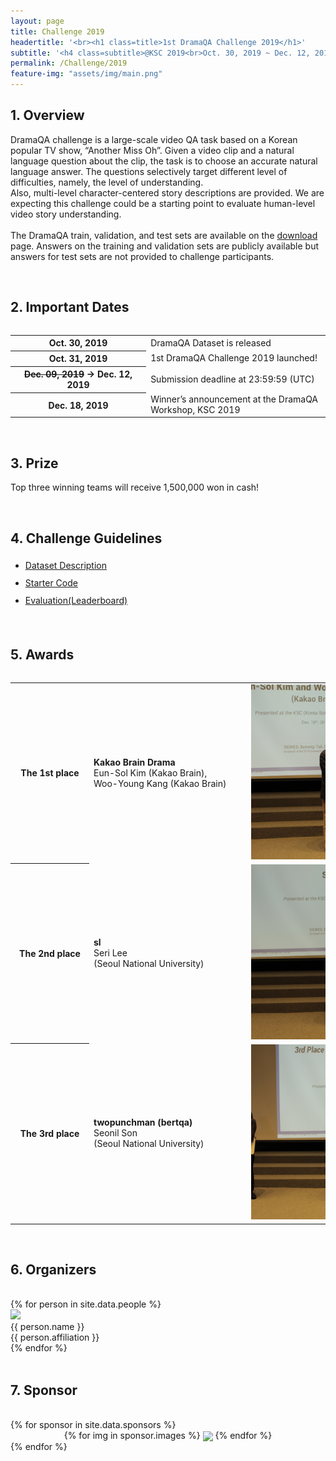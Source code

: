 ```yaml
---
layout: page
title: Challenge 2019
headertitle: '<br><h1 class=title>1st DramaQA Challenge 2019</h1>'
subtitle: '<h4 class=subtitle>@KSC 2019<br>Oct. 30, 2019 ~ Dec. 12, 2019</h4><br>'
permalink: /Challenge/2019
feature-img: "assets/img/main.png"
---
```


<link rel="stylesheet" href="/assets/css/member.css">
<link rel="stylesheet" href="/assets/css/sponsor.css">


<div class="challenge content-container">
  <div class = "content-subcontainer">
    <h2 class = "content-subtitle">
      1. Overview
    </h2>
    <p class="content-item">
      DramaQA challenge is a large-scale video QA task based on a Korean popular TV show, “Another Miss Oh”. Given a video clip and a natural language question about the clip, the task is to choose an accurate natural language answer. The questions selectively target different level of difficulties, namely, the level of understanding. 
      <br />
      Also, multi-level character-centered story descriptions are provided. We are expecting this challenge could be a starting point to evaluate human-level video story understanding.
      <br /><br />
      The DramaQA train, validation, and test sets are available on the <a id="link" href="/Download ">download</a> page. Answers on the training and validation sets are publicly available but answers for test sets are not provided to challenge participants.
    </p>
  </div> <br />

  <div class = "content-subcontainer">
    <h2 class = "content-subtitle">
      2. Important Dates
    </h2>
    <div style="overflow-x: auto">
     <table style="border-collapse: collapse; border-spacing: 0; width: 100%;">
        <tr>
          <th style="width: 15em">Oct. 30, 2019</th>
          <td style="width: 20em">DramaQA Dataset is released</td>
        </tr>
        <tr>
          <th>Oct. 31, 2019</th>
          <td>1st DramaQA Challenge 2019 launched!</td>
        </tr>
        <tr>
          <th><del>Dec. 09, 2019</del> &rarr; Dec. 12, 2019</th>
          <td>Submission deadline at 23:59:59 (UTC)</td>
        </tr>
        <tr>
          <th>Dec. 18, 2019</th>
          <td>Winner’s announcement at the DramaQA Workshop, KSC 2019</td>
        </tr>        
      </table>
    </div>
  </div> <br />

  <div class = "content-subcontainer">
    <h2 class = "content-subtitle">
      3. Prize
    </h2>
    <p class="content-item">
      Top three winning teams will receive 1,500,000 won in cash!
    </p>
  </div> <br />

  <div class = "content-subcontainer">
    <h2 class = "content-subtitle">
      4. Challenge Guidelines
    </h2>
    <ul class="content-item" style="line-height:2em">
      <li> <a id="link" href="/Dataset">Dataset Description</a> </li>
      <li> <a id="link" href="https://github.com/skaro94/vtt_challenge_2019">Starter Code</a> </li>
      <li> <a id="link" href="https://evalai.cloudcv.org/web/challenges/challenge-page/467/overview">Evaluation(Leaderboard)</a> </li>
     </ul>
  </div> <br />
  
  <div class="content-subcontainer">
    <h2 class = "content-subtitle">
      5. Awards
    </h2>
    <div style="overflow-x: auto">
        <table style="border-collapse: collapse; border-spacing: 0; width: 1000px;">
            <tr>
              <th style="width: 8em; TEXT-ALIGN: center;">The 1st place</th>
              <td style="width: 17em;"><b>Kakao Brain Drama</b><br>Eun-Sol Kim (Kakao Brain),<br> Woo-Young Kang (Kakao Brain)</td>
              <td><img class="1st" src="/assets/img/challenge/2019_1st.JPG" style="margin:0; padding:0; width: 400px; height: 280px"></td>
            </tr>
            <tr>
              <th style="width: 8em; TEXT-ALIGN: center;">The 2nd place</th>
              <td><b>sl</b><br>Seri Lee<br>(Seoul National University)</td>
              <td><img class="2nd" src="/assets/img/challenge/2019_2nd.JPG" style="margin:0; padding:0; width: 400px; height: 280px"></td>
            </tr>
            <tr>
              <th style="width: 8em; TEXT-ALIGN: center;">The 3rd place</th>
              <td><b>twopunchman (bertqa)</b><br>Seonil Son<br>(Seoul National University)</td>
              <td><img class="3rd" src="/assets/img/challenge/2019_3rd.JPG" style="margin:0; padding:0; width: 400px; height: 280px"></td>
            </tr>        
        </table>
    </div>
  </div> <br />
  
  <div class="content-subcontainer">
    <h2 class = "content-title">
      6. Organizers
    </h2> <br />
    <div class="content-item">
      {% for person in site.data.people %}
        <div class="member">
          <div class="member-profile">
            <img class="member-profile" src="{{person.src}}">
          </div>
          <div class="member-name member-name">
            {{ person.name }}
          </div>
          <div class="member-info member-position">
            {{ person.affiliation }}
          </div>
        </div>
      {% endfor %}
    </div>
  </div> <br />
  
  <div class="content-subcontainer">
    <h2 class = "content-title">
      7. Sponsor
    </h2> <br />
    {% for sponsor in site.data.sponsors %}
    <div class="content-item" style="TEXT-ALIGN: center">
      {% for img in sponsor.images %}
        <img src="{{ img.src }}" style="width:230px; height:auto; padding:0 0; vertical-align: middle;">
      {% endfor %}
    </div>
    {% endfor %}
  </div>
  
</div>

